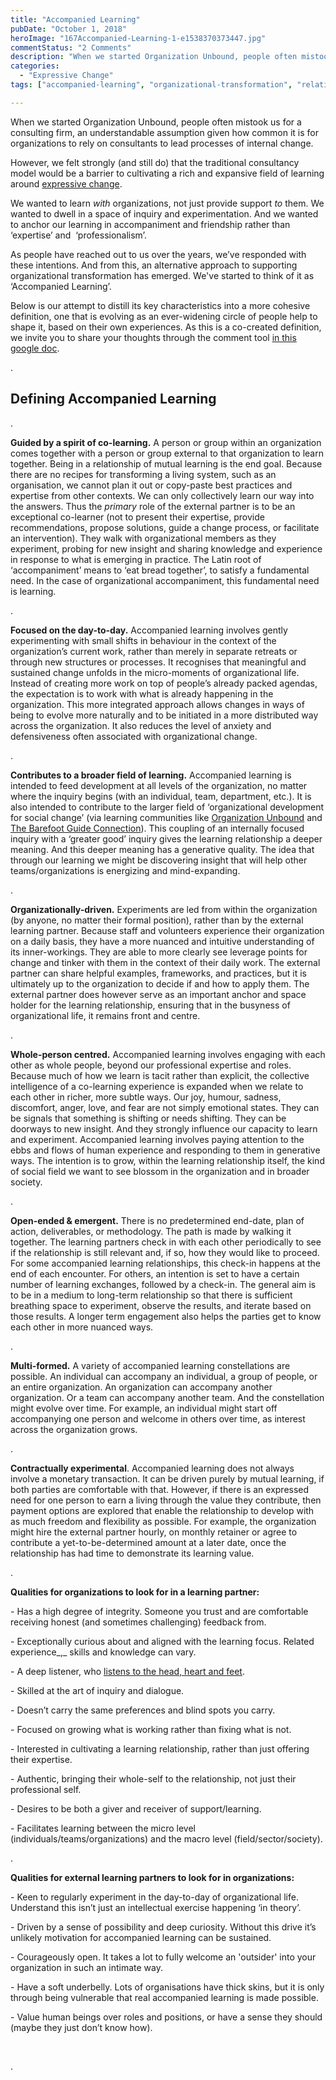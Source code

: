 ```yaml
---
title: "Accompanied Learning"
pubDate: "October 1, 2018"
heroImage: "167Accompanied-Learning-1-e1538370373447.jpg"
commentStatus: "2 Comments"
description: "When we started Organization Unbound, people often mistook us for a consulting firm, an understandable assumption given how common it is for organizations to rely on consultants to lead processes of internal change. However, we felt strongly (and still do) that the traditional consultancy model would be a barrier to cultivating a rich and expansive field of learning around expressive change. We wanted to learn with organizations, not just provide support to them."
categories: 
  - "Expressive Change"
tags: ["accompanied-learning", "organizational-transformation", "relationship"]

---
```



When we started Organization Unbound, people often mistook us for a consulting firm, an understandable assumption given how common it is for organizations to rely on consultants to lead processes of internal change.

However, we felt strongly (and still do) that the traditional consultancy model would be a barrier to cultivating a rich and expansive field of learning around [expressive change](/about-2/).

We wanted to learn _with_ organizations, not just provide support _to_ them. We wanted to dwell in a space of inquiry and experimentation. And we wanted to anchor our learning in accompaniment and friendship rather than ‘expertise’ and  ‘professionalism’.

As people have reached out to us over the years, we’ve responded with these intentions. And from this, an alternative approach to supporting organizational transformation has emerged. We've started to think of it as ‘Accompanied Learning’.

Below is our attempt to distill its key characteristics into a more cohesive definition, one that is evolving as an ever-widening circle of people help to shape it, based on their own experiences. As this is a co-created definition, we invite you to share your thoughts through the comment tool [in this google doc](https://docs.google.com/document/d/1oyEG0ZuY7JtqD3M3oUSp0eYG40vW_TwkbFPL-U-rjnk/edit?usp=sharing).

.

## Defining Accompanied Learning

.

**Guided by a spirit of co-learning.** A person or group within an organization comes together with a person or group external to that organization to learn together. Being in a relationship of mutual learning is the end goal. Because there are no recipes for transforming a living system, such as an organisation, we cannot plan it out or copy-paste best practices and expertise from other contexts. We can only collectively learn our way into the answers. Thus the _primary_ role of the external partner is to be an exceptional co-learner (not to present their expertise, provide recommendations, propose solutions, guide a change process, or facilitate an intervention). They walk with organizational members as they experiment, probing for new insight and sharing knowledge and experience in response to what is emerging in practice. The Latin root of ‘accompaniment’ means to ‘eat bread together’, to satisfy a fundamental need. In the case of organizational accompaniment, this fundamental need is learning.

.

**Focused on the day-to-day.** Accompanied learning involves gently experimenting with small shifts in behaviour in the context of the organization’s current work, rather than merely in separate retreats or through new structures or processes. It recognises that meaningful and sustained change unfolds in the micro-moments of organizational life. Instead of creating more work on top of people’s already packed agendas, the expectation is to work with what is already happening in the organization. This more integrated approach allows changes in ways of being to evolve more naturally and to be initiated in a more distributed way across the organization. It also reduces the level of anxiety and defensiveness often associated with organizational change.

.

**Contributes to a broader field of learning.** Accompanied learning is intended to feed development at all levels of the organization, no matter where the inquiry begins (with an individual, team, department, etc.). It is also intended to contribute to the larger field of ‘organizational development for social change’ (via learning communities like [Organization Unbound](https://organizationunbound.org/) and [The Barefoot Guide Connection](http://www.barefootguide.org/)). This coupling of an internally focused inquiry with a ‘greater good’ inquiry gives the learning relationship a deeper meaning. And this deeper meaning has a generative quality. The idea that through our learning we might be discovering insight that will help other teams/organizations is energizing and mind-expanding.

.

**Organizationally-driven.** Experiments are led from within the organization (by anyone, no matter their formal position), rather than by the external learning partner. Because staff and volunteers experience their organization on a daily basis, they have a more nuanced and intuitive understanding of its inner-workings. They are able to more clearly see leverage points for change and tinker with them in the context of their daily work. The external partner can share helpful examples, frameworks, and practices, but it is ultimately up to the organization to decide if and how to apply them. The external partner does however serve as an important anchor and space holder for the learning relationship, ensuring that in the busyness of organizational life, it remains front and centre.

.

**Whole-person centred.** Accompanied learning involves engaging with each other as whole people, beyond our professional expertise and roles. Because much of how we learn is tacit rather than explicit, the collective intelligence of a co-learning experience is expanded when we relate to each other in richer, more subtle ways. Our joy, humour, sadness, discomfort, anger, love, and fear are not simply emotional states. They can be signals that something is shifting or needs shifting. They can be doorways to new insight. And they strongly influence our capacity to learn and experiment. Accompanied learning involves paying attention to the ebbs and flows of human experience and responding to them in generative ways. The intention is to grow, within the learning relationship itself, the kind of social field we want to see blossom in the organization and in broader society.

.

**Open-ended & emergent.** There is no predetermined end-date, plan of action, deliverables, or methodology. The path is made by walking it together. The learning partners check in with each other periodically to see if the relationship is still relevant and, if so, how they would like to proceed. For some accompanied learning relationships, this check-in happens at the end of each encounter. For others, an intention is set to have a certain number of learning exchanges, followed by a check-in. The general aim is to be in a medium to long-term relationship so that there is sufficient breathing space to experiment, observe the results, and iterate based on those results. A longer term engagement also helps the parties get to know each other in more nuanced ways.

.

**Multi-formed.** A variety of accompanied learning constellations are possible. An individual can accompany an individual, a group of people, or an entire organization. An organization can accompany another organization. Or a team can accompany another team. And the constellation might evolve over time. For example, an individual might start off accompanying one person and welcome in others over time, as interest across the organization grows.

.

**Contractually experimental**. Accompanied learning does not always involve a monetary transaction. It can be driven purely by mutual learning, if both parties are comfortable with that. However, if there is an expressed need for one person to earn a living through the value they contribute, then payment options are explored that enable the relationship to develop with as much freedom and flexibility as possible. For example, the organization might hire the external partner hourly, on monthly retainer or agree to contribute a yet-to-be-determined amount at a later date, once the relationship has had time to demonstrate its learning value.

.

**Qualities for organizations to look for in a learning partner:**

\- Has a high degree of integrity. Someone you trust and are comfortable receiving honest (and sometimes challenging) feedback from.

\- Exceptionally curious about and aligned with the learning focus. Related experience_,_ skills and knowledge can vary.

\- A deep listener, who [listens to the head, heart and feet](http://www.barefootguide.org/uploads/1/1/1/6/111664/listening_effectively_to_thje_head_heart_and_feet_bfg1_handout_17.pdf).

\- Skilled at the art of inquiry and dialogue.

\- Doesn’t carry the same preferences and blind spots you carry.   

\- Focused on growing what is working rather than fixing what is not.

\- Interested in cultivating a learning relationship, rather than just offering their expertise.

\- Authentic, bringing their whole-self to the relationship, not just their professional self.

\- Desires to be both a giver and receiver of support/learning.

\- Facilitates learning between the micro level (individuals/teams/organizations) and the macro level (field/sector/society).

.

**Qualities for external learning partners to look for in organizations:**

\- Keen to regularly experiment in the day-to-day of organizational life. Understand this isn’t just an intellectual exercise happening ‘in theory’.

\- Driven by a sense of possibility and deep curiosity. Without this drive it’s unlikely motivation for accompanied learning can be sustained.

\- Courageously open. It takes a lot to fully welcome an 'outsider' into your organization in such an intimate way. 

\- Have a soft underbelly. Lots of organisations have thick skins, but it is only through being vulnerable that real accompanied learning is made possible.

\- Value human beings over roles and positions, or have a sense they should (maybe they just don’t know how).

 

.

